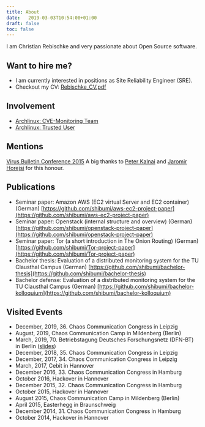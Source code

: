 ```yaml
---
title: About
date:   2019-03-03T10:54:00+01:00
draft: false
toc: false
---
```


I am Christian Rebischke and very passionate about Open Source software.

## Want to hire me?

* I am currently interested in positions as Site Reliability Engineer (SRE).
* Checkout my CV: [Rebischke_CV.pdf](/storage/Rebischke_CV.pdf)

## Involvement

* [Archlinux: CVE-Monitoring Team](https://www.archlinux.org/people/support-staff/)
* [Archlinux: Trusted User](https://www.archlinux.org/people/trusted-users/)

## Mentions

[Virus Bulletin Conference 2015](https://www.virusbtn.com/pdf/conference_slides/2015/KalnaiHorejsi-VB2015.pdf)
A big thanks to [Peter Kalnai](https://twitter.com/pkalnai) and [Jaromir Horejsi](https://twitter.com/JaromirHorejsi) for this honour.

## Publications

* Seminar paper: Amazon AWS (EC2 virtual Server and EC2 container) (German) [https://github.com/shibumi/aws-ec2-project-paper](https://github.com/shibumi/aws-ec2-project-paper)
* Seminar paper: Openstack (internal structure and overview) (German) [https://github.com/shibumi/openstack-project-paper](https://github.com/shibumi/openstack-project-paper)
* Seminar paper: Tor (a short introduction in The Onion Routing) (German) [https://github.com/shibumi/Tor-project-paper](https://github.com/shibumi/Tor-project-paper)
* Bachelor thesis: Evaluation of a distributed monitoring system for the TU Clausthal Campus (German) [https://github.com/shibumi/bachelor-thesis](https://github.com/shibumi/bachelor-thesis)
* Bachelor defense: Evaluation of a distributed monitoring system for the TU Clausthal Campus (German) [https://github.com/shibumi/bachelor-kolloquium](https://github.com/shibumi/bachelor-kolloquium)


## Visited Events

* December, 2019, 36. Chaos Communication Congress in Leipzig
* August, 2019, Chaos Communication Camp in Mildenberg (Berlin)
* March, 2019, 70. Betriebstagung Deutsches Forschungsnetz (DFN-BT) in Berlin ([slides](https://www.dfn.de/fileadmin/3Beratung/Betriebstagungen/bt70/BT70_MobileIT_Konfiguration_FreeRADIUS_und_radsecproxy_mit_Ansible_Strauf_Rebischke.pdf))
* December, 2018, 35. Chaos Communication Congress in Leipzig
* December, 2017, 34. Chaos Communication Congress in Leipzig
* March, 2017, Cebit in Hannover
* December 2016, 33. Chaos Communication Congress in Hamburg
* October 2016, Hackover in Hannover
* December 2015, 32. Chaos Communication Congress in Hamburg
* October 2015, Hackover in Hannover
* August 2015, Chaos Communication Camp in Mildenberg (Berlin)
* April 2015, Easterhegg in Braunschweig
* December 2014, 31. Chaos Communication Congress in Hamburg
* October 2014, Hackover in Hannover
